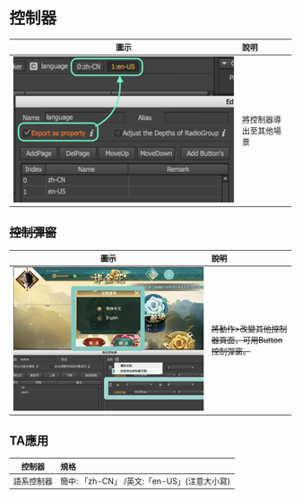 # 控制器

| 圖示 | 說明 |
| :---: | :--- |
| ![](.gitbook/assets/screen-shot-2019-10-23-at-15.50.02.png) | 將控制器導出至其他場景                                                       |

## ~~控制彈窗~~

| ~~圖示~~ | ~~說明~~ |
| :---: | :--- |
| ![](.gitbook/assets/action_page.jpg) | ~~將動作&gt;改變其他控制器頁面，可用Button控制彈窗。~~ |

## TA應用

| 控制器 | 規格 |
| :---: | :--- |
| 語系控制器 | 簡中: 「zh-CN」 /英文:「en-US」\(注意大小寫\) |

